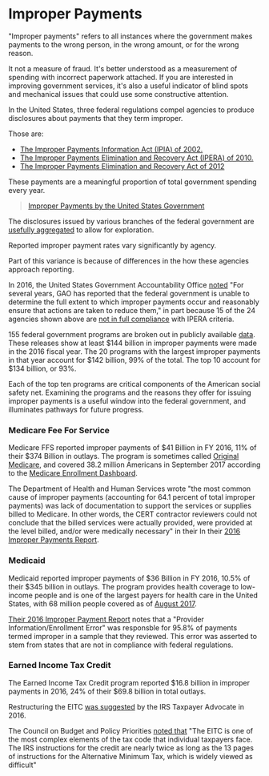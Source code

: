 # Improper Payments

"Improper payments" refers to all instances where the government makes payments to the wrong person, in the wrong amount, or for the wrong reason. 

It not a measure of fraud. It's better understood as a measurement of spending with incorrect paperwork attached. If you are interested in improving government services, it's also a useful indicator of blind spots and mechanical issues that could use some constructive attention. 

In the United States, three federal regulations compel agencies to produce disclosures about payments that they term improper. 

Those are:

* [The Improper Payments Information Act (IPIA) of 2002.](https://www.gpo.gov/fdsys/pkg/PLAW-107publ300/pdf/PLAW-107publ300.pdf)
* [The Improper Payments Elimination and Recovery Act (IPERA) of 2010.](https://www.gpo.gov/fdsys/pkg/PLAW-111publ204/pdf/PLAW-111publ204.pdf)
* [The Improper Payments Elimination and Recovery Act of 2012](https://www.gpo.gov/fdsys/pkg/PLAW-112publ248/pdf/PLAW-112publ248.pdf)

These payments are a meaningful proportion of total government spending every year. 

<blockquote class="imgur-embed-pub" lang="en" data-id="a/W8IlT"><a href="//imgur.com/W8IlT">Improper Payments by the United States Government</a></blockquote><script async src="//s.imgur.com/min/embed.js" charset="utf-8"></script>

The disclosures issued by various branches of the federal government are [usefully aggregated](https://paymentaccuracy.gov/) to allow for exploration. 

Reported improper payment rates vary significantly by agency. 

<blockquote class="imgur-embed-pub" lang="en" data-id="a/iveCU"><a href="//imgur.com/iveCU"></a></blockquote><script async src="//s.imgur.com/min/embed.js" charset="utf-8"></script>

Part of this variance is because of differences in the how these agencies approach reporting. 

In 2016, the United States Government Accountability Office [noted](http://www.gao.gov/assets/680/678154.pdf) "For several years, GAO has reported that the federal government is unable to determine the full extent to which improper payments occur and reasonably ensure that actions are taken to reduce them," in part because 15 of the 24 agencies shown above are [not in full compliance](http://www.gao.gov/assets/680/678154.pdf) with IPERA criteria.  

155 federal government programs are broken out in publicly available [data](https://paymentaccuracy.gov/resources/). These releases show at least $144 billion in improper payments were made in the 2016 fiscal year. The 20 programs with the largest improper payments in that year account for $142 billion, 99% of the total. The top 10 account for $134 billion, or 93%.

Each of the top ten programs are critical components of the American social safety net. Examining the programs and the reasons they offer for issuing improper payments is a useful window into the federal government, and illuminates pathways for future progress. 
 
### Medicare Fee For Service

Medicare FFS reported improper payments of $41 Billion in FY 2016, 11% of their $374 Billion in outlays. The program is sometimes called [Original Medicare](https://www.cms.gov/Medicare/Eligibility-and-Enrollment/OrigMedicarePartABEligEnrol/index.html), and covered 38.2 million Americans in September 2017 according to the [Medicare Enrollment Dashboard](https://www.cms.gov/Research-Statistics-Data-and-Systems/Statistics-Trends-and-Reports/CMSProgramStatistics/Dashboard.html). 

The Department of Health and Human Services wrote "the most common cause of improper payments (accounting for 64.1 percent of total improper payments) was lack of documentation to support the services or supplies billed to Medicare. In other words, the CERT contractor reviewers could not conclude that the billed services were actually provided, were provided at the level billed, and/or were medically necessary" in their In their [2016 Improper Payments Report](https://www.cms.gov/Research-Statistics-Data-and-Systems/Monitoring-Programs/Medicare-FFS-Compliance-Programs/CERT/Downloads/MedicareFeeforService2016ImproperPaymentsReport.pdf).

### Medicaid

Medicaid reported improper payments of $36 Billion in FY 2016, 10.5% of their $345 billion in outlays. The program provides health coverage to low-income people and is one of the largest payers for health care in the United States, with 68 million people covered as of [August 2017](https://www.medicaid.gov/medicaid/program-information/medicaid-and-chip-enrollment-data/report-highlights/index.html). 

[Their 2016 Improper Payment Report](https://www.cms.gov/Research-Statistics-Data-and-Systems/Monitoring-Programs/Medicaid-and-CHIP-Compliance/PERM/Downloads/2016MedicaidandCHIPImproperPaymentReport.pdf) notes that a "Provider Information/Enrollment Error" was responsble for 95.8% of payments termed improper in a sample that they reviewed. This error was asserted to stem from states that are not in compliance with federal regulations. 

### Earned Income Tax Credit

The Earned Income Tax Credit program reported $16.8 billion in improper payments in 2016, 24% of their $69.8 billion in total outlays. 

Restructuring the EITC [was suggested](https://taxpayeradvocate.irs.gov/Media/Default/Documents/2016-ARC/ARC16_Volume1_LR_02_TaxReform.pdf) by the IRS Taxpayer Advocate in 2016. 

The Council on Budget and Policy Priorities [noted that](https://www.cbpp.org/research/federal-tax/reducing-overpayments-in-the-earned-income-tax-credit) "The EITC is one of the most complex elements of the tax code that individual taxpayers face. The IRS instructions for the credit are nearly twice as long as the 13 pages of instructions for the Alternative Minimum Tax, which is widely viewed as difficult"
